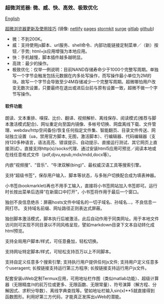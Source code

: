 ### 超微浏览器: 微、威、快、高效、极致优化
[English](README.md)

[超微浏览器更新及使用技巧](https://uweb-zh.vercel.app/zh/)
(镜像: [netlify](https://uwebzh.netlify.app/zh/)
[pages](https://uwebzh.pages.dev/zh/)
[stormkit](https://uweb.stormkit.dev/zh/)
[surge](https://uweb.surge.sh/zh/)
[gitlab](https://jamesfengcao.gitlab.io/uweb/zh/)
[github](https://torappinfo.github.io/uwebzh/zh/))

- 微：不到200K。
- 威：支持使用js脚本、url服务、shell命令、内部功能链接定制菜单／（新）按钮／手势; html+js应用增强为本地应用。
- 快：手机越慢，脚本插件越多越明显。
- 高效：最少的操作。
- 极致优化：仅举一例说明：目前NAND存储寿命少于1000个完整写周期。单独写一个字节会触发包括元数据在内多处写操作，而写操作最小单位为2M的块。故写一个字节会导致至少4M存储减少一个完整写周期。超微哪怕用户改变无数次设置，只要最终在退出或进后台前与原有设置一致，超微不做一个字节写操作。

#### 软件功能
朗读、文本重排、嗅探、比价、翻译、视频解析、离线保存、阅读模式(推荐与脚本激活模式配合)、网址重定向至国内镜像、多帐号切换、网盘离线下载、文件管理、webdav/http空间备份/恢复任何指定文件集、智能翻页、目录文件传送、网站独立设置（ua，禁用官方脚本, 无图，激活脚本）、行编辑器、代码编辑器（支持120多种语言，语法高亮、错误提示、自动提示、直接运行测试、其它网页上直接测试）。直接支持http(s)/socks代理、通过安装html5应用可预览／阅读本地或在线任意格式文件（pdf,djvu,epub,mdx/mdd,docx等）。

内嵌“视频搜”、“音乐”、“牛津双解(bing)”、最权威汉语工具等搜索引擎。

支持“超级书签”，保存用户输入、脚本等状态，与多账户切换配合成为填表神器。

小书签(bookmarklet)再也不用手工输入，直接将小书签网站加入书签即可。运行时长按出菜单后选择“在新窗口中打开”，小书签将作用于最后一个窗口。

独创不良信息绝杀：屏蔽hosts文件中域名的一切子域名、孙域名...，不良信息一网打尽。 支持域名前缀、网址路径正则表达式屏蔽。

独创脚本激活模式，脚本执行后被激活，此后自动作用于同类网址。用于本地文件访问则可实现不同目录以不同风格呈现，譬如markdown目录下文本自动转化成html预览。

支持全局用户脚本/样式，可任意叠加，轻松切换。

支持网址特定脚本/样式，可轻松支持百万以上不同脚本。

支持自定义任意多个搜索引擎; 支持执行用户提供任何js文件; 支持用户定义任意多个useragent; 长按链接支持运行第三方程序; 长按链接支持运行用户js文件。

配套安装uWeb定制Termux应用，可用地址栏作图（类似matlab功能）、超级计算器（无限精度/π的前万位或更多、无限函数、无限常量）、符号演算（解方程、分解因式、求积分导数）、离线字典查找等。譬如地址栏输入sin(x)**5就直接得到函数图形。利用好第三方代码，才能真正发挥出uWeb的潜能。

